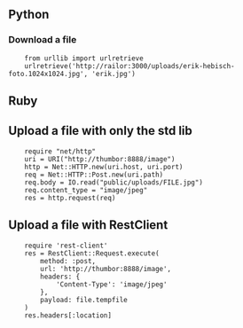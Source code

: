 ## Python

### Download a file

		from urllib import urlretrieve
		urlretrieve('http://railor:3000/uploads/erik-hebisch-foto.1024x1024.jpg', 'erik.jpg')

## Ruby

## Upload a file with only the std lib

		require "net/http"
		uri = URI("http://thumbor:8888/image")
		http = Net::HTTP.new(uri.host, uri.port)
		req = Net::HTTP::Post.new(uri.path)
		req.body = IO.read("public/uploads/FILE.jpg")
		req.content_type = "image/jpeg"
		res = http.request(req)

## Upload a file with RestClient

		require 'rest-client'
		res = RestClient::Request.execute(
			method: :post,
			url: 'http://thumbor:8888/image',
			headers: { 
				'Content-Type': 'image/jpeg'
			},
			payload: file.tempfile
		)
		res.headers[:location]

